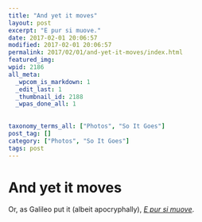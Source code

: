 ```yaml
---
title: "And yet it moves"
layout: post
excerpt: "E pur si muove."
date: 2017-02-01 20:06:57
modified: 2017-02-01 20:06:57
permalink: 2017/02/01/and-yet-it-moves/index.html
featured_img: 
wpid: 2186
all_meta: 
  _wpcom_is_markdown: 1
  _edit_last: 1
  _thumbnail_id: 2188
  _wpas_done_all: 1
  
  
taxonomy_terms_all: ["Photos", "So It Goes"]
post_tag: []
category: ["Photos", "So It Goes"]
tags: post
---
```


# And yet it moves

Or, as Galileo put it (albeit apocryphally), [*E pur si muove*](https://en.wikipedia.org/wiki/And_yet_it_moves).